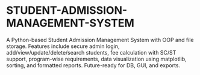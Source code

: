 # STUDENT-ADMISSION-MANAGEMENT-SYSTEM
A Python-based Student Admission Management System with OOP and file storage. Features include secure admin login, add/view/update/delete/search students, fee calculation with SC/ST support, program-wise requirements, data visualization using matplotlib, sorting, and formatted reports. Future-ready for DB, GUI, and exports.
